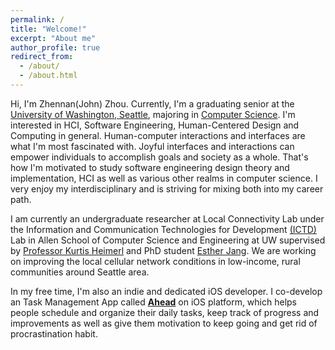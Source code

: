 ```yaml
---
permalink: /
title: "Welcome!"
excerpt: "About me"
author_profile: true
redirect_from:
  - /about/
  - /about.html
---
```


Hi, I'm Zhennan(John) Zhou. Currently, I'm a graduating senior at the [University of Washington, Seattle](https://www.uw.edu), majoring in [Computer Science](https://www.cs.washington.edu/). I'm interested in HCI, Software Engineering, Human-Centered Design and Computing in general. Human-computer interactions and interfaces are what I'm most fascinated with. Joyful interfaces and interactions can empower individuals to accomplish goals and society as a whole. That's how I'm motivated to study software engineering design theory and implementation, HCI as well as various other realms in computer science. I very enjoy my interdisciplinary and is striving for mixing both into my career path.

I am currently an undergraduate researcher at Local Connectivity Lab under the Information and Communication Technologies for Development [(ICTD)](https://ictd.cs.washington.edu) Lab in Allen School of Computer Science and Engineering at UW supervised by [Professor Kurtis Heimerl](https://kurti.sh/) and PhD student [Esther Jang](https://homes.cs.washington.edu/~infrared/). We are working on improving the local cellular network conditions in low-income, rural communities around Seattle area.  

In my free time, I'm also an indie and dedicated iOS developer. I co-develop an Task Management App called [**Ahead**](https://johnnzhou.github.io/projects/ahead) on iOS platform, which helps people schedule and organize their daily tasks, keep track of progress and improvements as well as give them motivation to keep going and get rid of procrastination habit.
